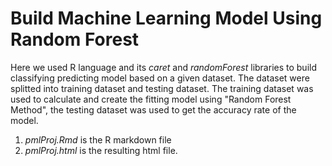 # Build Machine Learning Model Using Random Forest

Here we used R language and its *caret* and *randomForest* libraries to build classifying predicting model based on a given dataset.  The dataset were splitted into training dataset and testing dataset.  The training dataset was used to calculate and create the fitting model using "Random Forest Method",  the testing dataset was used to get the accuracy rate of the model.

1. *pmlProj.Rmd* is the R markdown file
2. *pmlProj.html* is the resulting html file.
